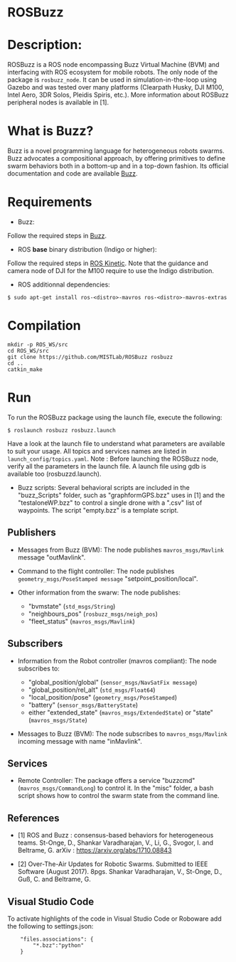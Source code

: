 ROSBuzz
=========================

Description:
============

ROSBuzz is a ROS node encompassing Buzz Virtual Machine (BVM) and interfacing with ROS ecosystem for mobile robots. The only node of the package is `rosbuzz_node`. It can be used in simulation-in-the-loop using Gazebo and was tested over many platforms (Clearpath Husky, DJI M100, Intel Aero, 3DR Solos, Pleidis Spiris, etc.). More information about ROSBuzz peripheral nodes is available in [1].

What is Buzz?
=============

Buzz is a novel programming language for heterogeneous robots swarms. Buzz advocates a compositional approach, by offering primitives to define swarm behaviors both in a bottom-up and in a top-down fashion. Its official documentation and code are available [Buzz](https://github.com/MISTLab/Buzz).

Requirements
============

* Buzz:

Follow the required steps in [Buzz](https://github.com/MISTLab/ROSBuzz).

* ROS **base** binary distribution (Indigo or higher):

Follow the required steps in [ROS Kinetic](https://wiki.ros.org/kinetic/Installation/Ubuntu). Note that the guidance and camera node of DJI for the M100 require to use the Indigo distribution.

* ROS additionnal dependencies:

```
$ sudo apt-get install ros-<distro>-mavros ros-<distro>-mavros-extras
```

Compilation
===========

```
mkdir -p ROS_WS/src
cd ROS_WS/src
git clone https://github.com/MISTLab/ROSBuzz rosbuzz
cd ..
catkin_make
```
    
Run
===
To run the ROSBuzz package using the launch file, execute the following:

    $ roslaunch rosbuzz rosbuzz.launch
    
Have a look at the launch file to understand what parameters are available to suit your usage. All topics and services names are listed in `launch_config/topics.yaml`. Note : Before launching the ROSBuzz node, verify all the parameters in the launch file. A launch file using gdb is available too (rosbuzzd.launch).

* Buzz scripts: Several behavioral scripts are included in the "buzz_Scripts" folder, such as "graphformGPS.bzz" uses in [1] and the "testaloneWP.bzz" to control a single drone with a ".csv" list of waypoints. The script "empty.bzz" is a template script.

Publishers
-----------

* Messages from Buzz (BVM):
The node publishes `mavros_msgs/Mavlink` message "outMavlink".

* Command to the flight controller:
The node publishes `geometry_msgs/PoseStamped message` "setpoint_position/local".

* Other information from the swarw:
The node publishes:
    - "bvmstate" (`std_msgs/String`)
    - "neighbours_pos" (`rosbuzz_msgs/neigh_pos`)
    - "fleet_status" (`mavros_msgs/Mavlink`)

Subscribers
-----------

* Information from the Robot controller (mavros compliant):
The node subscribes to:
    - "global_position/global" (`sensor_msgs/NavSatFix message`)
    - "global_position/rel_alt" (`std_msgs/Float64`)
    - "local_position/pose" (`geometry_msgs/PoseStamped`)
    - "battery" (`sensor_msgs/BatteryState`)
    - either "extended_state" (`mavros_msgs/ExtendedState`) or "state" (`mavros_msgs/State`)

* Messages to Buzz (BVM):
The node subscribes to `mavros_msgs/Mavlink` incoming message with name "inMavlink".

Services
-------

* Remote Controller:
The package offers a service "buzzcmd" (`mavros_msgs/CommandLong`) to control it. In the "misc" folder, a bash script shows how to control the swarm state from the command line.

References
------
* [1] ROS and Buzz : consensus-based behaviors for heterogeneous teams. St-Onge, D., Shankar Varadharajan, V., Li, G., Svogor, I. and Beltrame, G. arXiv : https://arxiv.org/abs/1710.08843

* [2] Over-The-Air Updates for Robotic Swarms. Submitted to IEEE Software (August 2017). 8pgs. Shankar Varadharajan, V., St-Onge, D., Guß, C. and Beltrame, G.

Visual Studio Code
--------------------
To activate highlights of the code in Visual Studio Code or Roboware add the following to settings.json:
```
    "files.associations": {
        "*.bzz":"python"
    }
```
